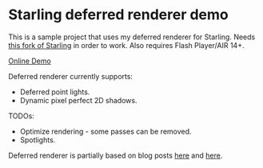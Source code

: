 Starling deferred renderer demo
=========================================

This is a sample project that uses my deferred renderer for Starling. Needs [this fork of Starling](https://github.com/Varnius/Starling-Framework) in order to work. Also requires Flash Player/AIR 14+.

<a href="http://nekobit.puslapiai.lt/demos/starling-deferred/Sandbox.html" target="_blank">Online Demo</a>

Deferred renderer currently supports:

* Deferred point lights.
* Dynamic pixel perfect 2D shadows.

TODOs:

* Optimize rendering - some passes can be removed.
* Spotlights.

Deferred renderer is partially based on blog posts [here](http://www.catalinzima.com/xna/tutorials/deferred-rendering-in-xna/) and [here](http://www.soolstyle.com/2010/06/29/2d-lightning-continued/).

<a href="http://nekobit.puslapiai.lt/demos/starling-deferred/Sandbox.html" target="_blank"><img src="http://nekobit.puslapiai.lt/screens/mrt.png" alt="" /></a>
